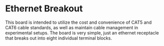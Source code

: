 # Ethernet Breakout

This board is intended to utilize the cost and convenience of CAT5 and CAT6 cable standards, as well as maintain cable management in experimental setups. The board is very simple, just an ethernet receptacle that breaks out into eight individual terminal blocks. 
